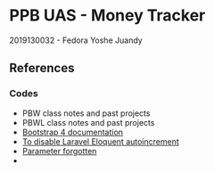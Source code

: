 # PPB UAS - Money Tracker

2019130032 - Fedora Yoshe Juandy

## References

### Codes

- PBW class notes and past projects
- PBWL class notes and past projects
- [Bootstrap 4 documentation](https://getbootstrap.com/docs/4.1)
- [To disable Laravel Eloquent autoincrement](https://stackoverflow.com/questions/45351425/how-to-disable-laravel-eloquent-auto-increment)
- [Parameter forgotten](https://stackoverflow.com/questions/35259948/laravel-error-missing-required-parameters-for-route)
- 
